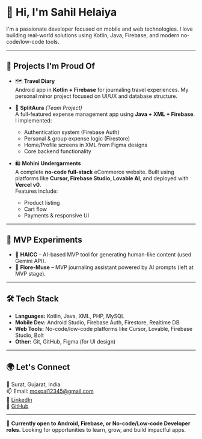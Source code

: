 # 👋 Hi, I'm Sahil Helaiya

I'm a passionate developer focused on mobile and web technologies. I love building real-world solutions using Kotlin, Java, Firebase, and modern no-code/low-code tools.

---

## 🚀 Projects I'm Proud Of

- 🗺️ **Travel Diary**  
  Android app in **Kotlin + Firebase** for journaling travel experiences. My personal minor project focused on UI/UX and database structure.

- 💸 **SplitAura** *(Team Project)*  
  A full-featured expense management app using **Java + XML + Firebase**.  
  I implemented:
  - Authentication system (Firebase Auth)
  - Personal & group expense logic (Firestore)
  - Home/Profile screens in XML from Figma designs
  - Core backend functionality

- 🛍️ **Mohini Undergarments**  
  A complete **no-code full-stack** eCommerce website. Built using platforms like **Cursor, Firebase Studio, Lovable AI**, and deployed with **Vercel v0**.  
  Features include:
  - Product listing
  - Cart flow
  - Payments & responsive UI

---

## 🧪 MVP Experiments

- 🧠 **HAICC** – AI-based MVP tool for generating human-like content (used Gemini API).
- 🌸 **Flore-Muse** – MVP journaling assistant powered by AI prompts (left at MVP stage).

---

## 🛠 Tech Stack

- **Languages:** Kotlin, Java, XML, PHP, MySQL  
- **Mobile Dev:** Android Studio, Firebase Auth, Firestore, Realtime DB  
- **Web Tools:** No-code/low-code platforms like Cursor, Lovable, Firebase Studio, Bolt  
- **Other:** Git, GitHub, Figma (for UI design)

---

## 🌍 Let's Connect

📍 Surat, Gujarat, India  
📫 Email: moxpal12345@gmail.com  
🔗 [LinkedIn](https://www.linkedin.com/in/shelaiya)  
🐙 [GitHub](https://github.com/dracula116911)

---

🎯 **Currently open to Android, Firebase, or No-code/Low-code Developer roles.** Looking for opportunities to learn, grow, and build impactful apps.

